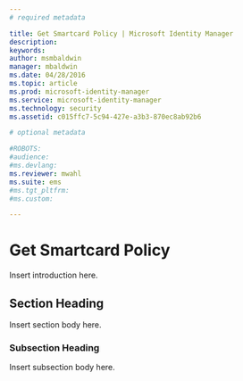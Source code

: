 ```yaml
---
# required metadata

title: Get Smartcard Policy | Microsoft Identity Manager
description:
keywords:
author: msmbaldwin
manager: mbaldwin
ms.date: 04/28/2016
ms.topic: article
ms.prod: microsoft-identity-manager
ms.service: microsoft-identity-manager
ms.technology: security
ms.assetid: c015ffc7-5c94-427e-a3b3-870ec8ab92b6

# optional metadata

#ROBOTS:
#audience:
#ms.devlang:
ms.reviewer: mwahl
ms.suite: ems
#ms.tgt_pltfrm:
#ms.custom:

---
```


# Get Smartcard Policy
Insert introduction here.

## Section Heading
Insert section body here.

### Subsection Heading
Insert subsection body here.

